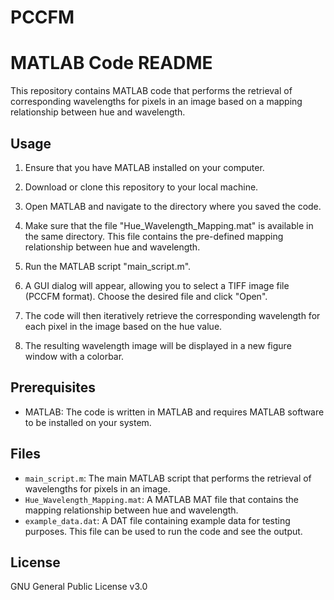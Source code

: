 # PCCFM
# MATLAB Code README

This repository contains MATLAB code that performs the retrieval of corresponding wavelengths for pixels in an image based on a mapping relationship between hue and wavelength.

## Usage

1. Ensure that you have MATLAB installed on your computer.

2. Download or clone this repository to your local machine.

3. Open MATLAB and navigate to the directory where you saved the code.

4. Make sure that the file "Hue_Wavelength_Mapping.mat" is available in the same directory. This file contains the pre-defined mapping relationship between hue and wavelength.

5. Run the MATLAB script "main_script.m".

6. A GUI dialog will appear, allowing you to select a TIFF image file (PCCFM format). Choose the desired file and click "Open".

7. The code will then iteratively retrieve the corresponding wavelength for each pixel in the image based on the hue value.

8. The resulting wavelength image will be displayed in a new figure window with a colorbar.

## Prerequisites

- MATLAB: The code is written in MATLAB and requires MATLAB software to be installed on your system.

## Files

- `main_script.m`: The main MATLAB script that performs the retrieval of wavelengths for pixels in an image.
- `Hue_Wavelength_Mapping.mat`: A MATLAB MAT file that contains the mapping relationship between hue and wavelength.
- `example_data.dat`: A DAT file containing example data for testing purposes. This file can be used to run the code and see the output.

## License

GNU General Public License v3.0

